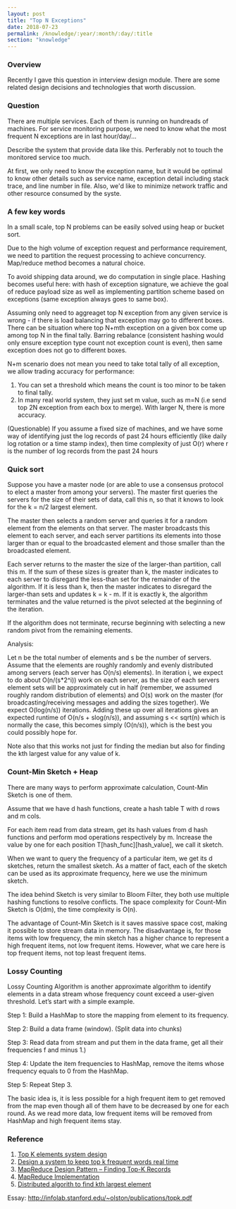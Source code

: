 ```yaml
---
layout: post
title: "Top N Exceptions"
date: 2018-07-23
permalink: /knowledge/:year/:month/:day/:title
section: "knowledge"
---
```


### Overview
Recently I gave this question in interview design module. There are some related design decisions and technologies that worth discussion.

### Question
There are multiple services. Each of them is running on hundreads of machines. For service monitoring purpose, we need to know what the most frequent N exceptions are in last hour/day/... 

Describe the system that provide data like this. Perferably not to touch the monitored service too much.

At first, we only need to know the exception name, but it would be optimal to know other details such as service name, exception detail including stack trace, and line number in file. Also, we'd like to minimize network traffic and other resource consumed by the syste.

### A few key words
In a small scale, top N problems can be easily solved using heap or bucket sort.

Due to the high volume of exception request and performance requirement, we need to partition the request processing to achieve concurrency. Map/reduce method becomes a natural choice.

To avoid shipping data around, we do computation in single place. Hashing becomes useful here: with hash of exception signature, we achieve the goal of reduce payload size as well as implementing partition scheme based on exceptions (same exception always goes to same box).

Assuming only need to aggreaget top N exception from any given service is wrong - if there is load balancing that exception may go to different boxes. There can be situation where top N+mth exception on a given box come up among top N in the final tally. Barring rebalance (consistent hashing would only ensure exception type count not exception count is even), then same exception does not go to different boxes.

N+m scenario does not mean you need to take total tally of all exception, we allow trading accuracy for performance: 
1. You can set a threshold which means the count is too minor to be taken to final tally. 
2. In many real world system, they just set m value, such as m=N (i.e send top 2N exception from each box to merge). With larger N, there is more accuracy.

(Questionable) If you assume a fixed size of machines, and we have some way of identifying just the log records of past 24 hours efficiently (like daily log rotation or a time stamp index), then time complexity of just O(r) where r is the number of log records from the past 24 hours

### Quick sort
Suppose you have a master node (or are able to use a consensus protocol to elect a master from among your servers).  The master first queries the servers for the size of their sets of data, call this n, so that it knows to look for the k = n/2 largest element.

The master then selects a random server and queries it for a random element from the elements on that server.  The master broadcasts this element to each server, and each server partitions its elements into those larger than or equal to the broadcasted element and those smaller than the broadcasted element.

Each server returns to the master the size of the larger-than partition, call this m.  If the sum of these sizes is greater than k, the master indicates to each server to disregard the less-than set for the remainder of the algorithm.  If it is less than k, then the master indicates to disregard the larger-than sets and updates k = k - m.  If it is exactly k, the algorithm terminates and the value returned is the pivot selected at the beginning of the iteration.

If the algorithm does not terminate, recurse beginning with selecting a new random pivot from the remaining elements.

Analysis:

Let n be the total number of elements and s be the number of servers.  Assume that the elements are roughly randomly and evenly distributed among servers (each server has O(n/s) elements).  In iteration i, we expect to do about O(n/(s*2^i)) work on each server, as the size of each servers element sets will be approximately cut in half (remember, we assumed roughly random distribution of elements) and O(s) work on the master (for broadcasting/receiving messages and adding the sizes together).  We expect O(log(n/s)) iterations.  Adding these up over all iterations gives an expected runtime of O(n/s + slog(n/s)), and assuming s << sqrt(n) which is normally the case, this becomes simply (O(n/s)), which is the best you could possibly hope for.

Note also that this works not just for finding the median but also for finding the kth largest value for any value of k.

### Count-Min Sketch + Heap
There are many ways to perform approximate calculation, Count-Min Sketch is one of them.

Assume that we have d hash functions, create a hash table T with d rows and m cols.

For each item read from data stream, get its hash values from d hash functions and perform mod operations respectively by m. Increase the value by one for each position T[hash_func][hash_value], we call it sketch.

When we want to query the frequency of a particular item, we get its d sketches, return the smallest sketch. As a matter of fact, each of the sketch can be used as its approximate frequency, here we use the minimum sketch.

The idea behind Sketch is very similar to Bloom Filter, they both use multiple hashing functions to resolve conflicts. The space complexity for Count-Min Sketch is O(dm), the time complexity is O(n).

The advantage of Count-Min Sketch is it saves massive space cost, making it possible to store stream data in memory. The disadvantage is, for those items with low frequency, the min sketch has a higher chance to represent a high frequent items, not low frequent items. However, what we care here is top frequent items, not top least frequent items.

### Lossy Counting
Lossy Counting Algorithm is another approximate algorithm to identify elements in a data stream whose frequency count exceed a user-given threshold. Let’s start with a simple example.

Step 1: Build a HashMap to store the mapping from element to its frequency.

Step 2: Build a data frame (window). (Split data into chunks)

Step 3: Read data from stream and put them in the data frame, get all their frequencies f and minus 1.)

Step 4: Update the item frequencies to HashMap, remove the items whose frequency equals to 0 from the HashMap.

Step 5: Repeat Step 3.

The basic idea is, it is less possible for a high frequent item to get removed from the map even though all of them have to be decreased by one for each round. As we read more data, low frequent items will be removed from HashMap and high frequent items stay.

### Reference
1. [Top K elements system design](https://zpjiang.me/2017/11/13/top-k-elementes-system-design/)
2. [Design a system to keep top k frequent words real time](https://stackoverflow.com/questions/21692624/design-a-system-to-keep-top-k-frequent-words-real-time)
3. [MapReduce Design Pattern – Finding Top-K Records](https://acadgild.com/blog/mapreduce-design-pattern-finding-top-k-records)
4. [MapReduce Implementation](http://kamalnandan.com/hadoop/how-to-find-top-n-values-using-map-reduce/)
5. [Distributed algorith to find kth largest element](https://www.quora.com/What-is-the-distributed-algorithm-to-determine-the-median-of-arrays-of-integers-located-on-different-computers)

Essay: http://infolab.stanford.edu/~olston/publications/topk.pdf